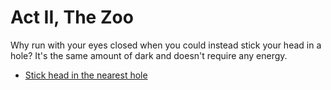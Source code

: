 # Act II, The Zoo

Why run with your eyes closed when you could instead stick your head
in a hole? It's the same amount of dark and doesn't require any
energy.

  * [Stick head in the nearest hole](./2a.md)
